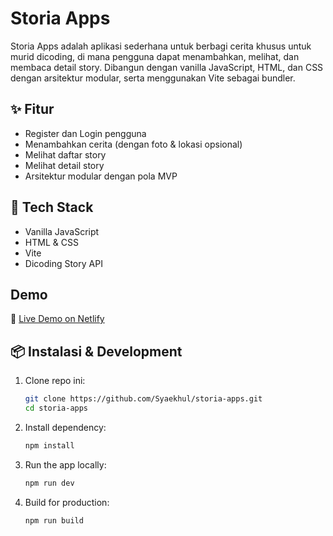 # Storia Apps

Storia Apps adalah aplikasi sederhana untuk berbagi cerita khusus untuk murid dicoding, di mana pengguna dapat menambahkan, melihat, dan membaca detail story. Dibangun dengan vanilla JavaScript, HTML, dan CSS dengan arsitektur modular, serta menggunakan Vite sebagai bundler.

## ✨ Fitur
- Register dan Login pengguna
- Menambahkan cerita (dengan foto & lokasi opsional)
- Melihat daftar story
- Melihat detail story
- Arsitektur modular dengan pola MVP

## 🚀 Tech Stack
- Vanilla JavaScript
- HTML & CSS
- Vite
- Dicoding Story API

 ## Demo
🚀 [Live Demo on Netlify](https://story-apps.netlify.app/)


## 📦 Instalasi & Development
1. Clone repo ini:
   ```bash
   git clone https://github.com/Syaekhul/storia-apps.git
   cd storia-apps
   ```
2. Install dependency:
   ```bash
   npm install
   ```
3. Run the app locally:
   ```bash
   npm run dev
   ```
4. Build for production:
   ```bash
   npm run build
   ```
